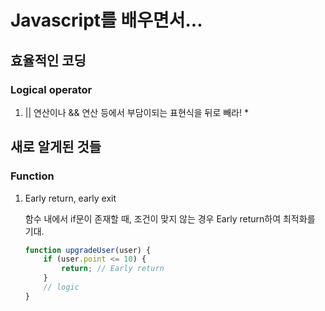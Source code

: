 # Javascript를 배우면서...


## 효율적인 코딩

### Logical operator
1. || 연산이나 && 연산 등에서 부담이되는 표현식을 뒤로 빼라!
    * 

## 새로 알게된 것들

### Function
1. Early return, early exit
    
    함수 내에서 if문이 존재할 때, 조건이 맞지 않는 경우
    Early return하여 최적화를 기대.
    ~~~javascript
    function upgradeUser(user) {
        if (user.point <= 10) {
            return; // Early return
        }
        // logic
    }
    ~~~
    